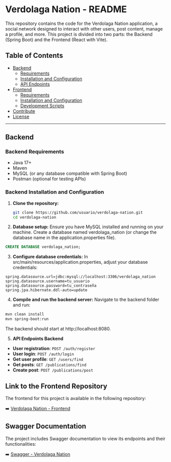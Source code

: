 # Verdolaga Nation - README

This repository contains the code for the Verdolaga Nation application, a social network designed to interact with other users, post content, manage a profile, and more. This project is divided into two parts: the Backend (Spring Boot) and the Frontend (React with Vite).

## Table of Contents
- [Backend](#backend)
  - [Requirements](#requisitos-backend)
  - [Installation and Configuration](#instalación-y-configuración-backend)
  - [API Endpoints](#api-endpoints-backend)
- [Frontend](#frontend)
  - [Requirements](#requisitos-frontend)
  - [Installation and Configuration](#instalación-y-configuración-frontend)
  - [Development Scripts](#scripts-de-desarrollo)
- [Contribute](#contribuir)
- [License](#licencia)

---

## Backend

### Backend Requirements
- Java 17+
- Maven
- MySQL (or any database compatible with Spring Boot)
- Postman (optional for testing APIs)

### Backend Installation and Configuration

1. **Clone the repository:**

   ```bash
   git clone https://github.com/usuario/verdolaga-nation.git
   cd verdolaga-nation
   ```
2. **Database setup:**
Ensure you have MySQL installed and running on your machine.
Create a database named verdolaga_nation (or change the database name in the application.properties file).

```sql
CREATE DATABASE verdolaga_nation;
```
3. **Configure database credentials:**
In src/main/resources/application.properties, adjust your database credentials:
```properties
spring.datasource.url=jdbc:mysql://localhost:3306/verdolaga_nation
spring.datasource.username=tu_usuario
spring.datasource.password=tu_contraseña
spring.jpa.hibernate.ddl-auto=update
```

4. **Compile and run the backend server:**
Navigate to the backend folder and run:
```bash
mvn clean install
mvn spring-boot:run
```
The backend should start at http://localhost:8080.

5. **API Endpoints Backend**
- **User registration**: `POST /auth/register`
- **User login**: `POST /auth/login`
- **Get user profile**: `GET /users/find`
- **Get posts**: `GET /publications/find`
- **Create post**: `POST /publications/post`


## Link to the Frontend Repository

The frontend for this project is available in the following repository:

➡️ [Verdolaga Nation - Frontend](https://github.com/juanconde025/verdolaga_nation_front)

## Swagger Documentation

The project includes Swagger documentation to view its endpoints and their functionalities:

➡️ [Swagger - Verdolaga Nation](http://localhost:8080/swagger-ui.html)

